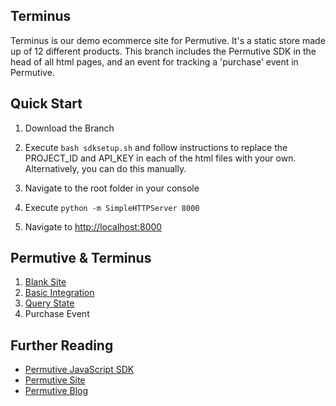 ## Terminus

Terminus is our demo ecommerce site for Permutive. It's a static store made up of 12 different products.
This branch includes the Permutive SDK in the head of all html pages, and an event for tracking a 'purchase' event in Permutive.

## Quick Start

1. Download the Branch

2. Execute `bash sdksetup.sh` and follow instructions to replace the PROJECT_ID and API_KEY in each of the html files with your own. Alternatively, you can do this manually.

3. Navigate to the root folder in your console

4. Execute `python -m SimpleHTTPServer 8000`

5. Navigate to [http://localhost:8000](http://localhost:8000)

## Permutive & Terminus

1. [Blank Site](https://github.com/permutive/demo-ecom)
2. [Basic Integration](https://github.com/permutive/demo-ecom/basic-integration)
3. [Query State](https://github.com/permutive/demo-ecom/tree/query-state)
4. Purchase Event

## Further Reading

- [Permutive JavaScript SDK](https://github.com/permutive/permutive-javascript)
- [Permutive Site](http://www.permutive.com)
- [Permutive Blog](http://blog.permutive.com)
